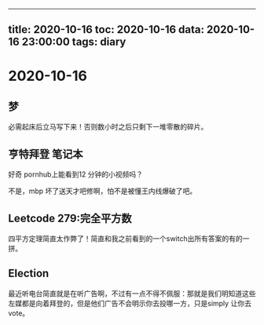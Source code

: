 
---
title: 2020-10-16
toc: 2020-10-16
data: 2020-10-16 23:00:00
tags: diary
---


# 2020-10-16

## 梦

必需起床后立马写下来！否则数小时之后只剩下一堆零散的碎片。

## 亨特拜登 笔记本

好奇 pornhub上能看到12 分钟的小视频吗？

不是，mbp 坏了送天才吧修啊，怕不是被懂王内线爆破了吧。

## Leetcode 279:完全平方数

四平方定理简直太作弊了！简直和我之前看到的一个switch出所有答案的有的一拼。

## Election

最近听电台简直就是在听广告啊，不过有一点不得不佩服：那就是我们明知道这些左媒都是向着拜登的，但是他们广告不会明示你去投哪一方，只是simply 让你去vote。





